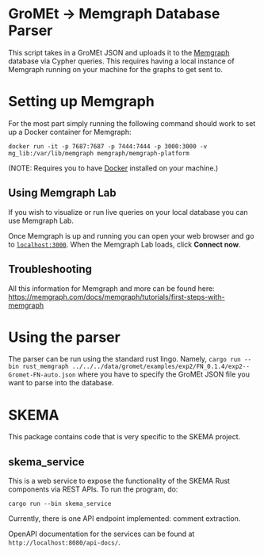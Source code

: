 ﻿# GroMEt -> Memgraph Database Parser

This script takes in a GroMEt JSON and uploads it to the 
[Memgraph](https://memgraph.com/) database via Cypher queries. This requires 
having a local instance of Memgraph running on your machine for the graphs to 
get sent to. 


# Setting up Memgraph
For the most part simply running the following command should work to set up a 
Docker container for Memgraph: 

`docker run -it -p 7687:7687 -p 7444:7444 -p 3000:3000 -v mg_lib:/var/lib/memgraph memgraph/memgraph-platform`

(NOTE: Requires you to have [Docker](https://www.docker.com/) installed on 
your machine.)

## Using Memgraph Lab
If you wish to visualize or run live queries on your local database you 
can use Memgraph Lab.

Once Memgraph is up and running you can open your web browser and go to 
[`localhost:3000`](http://localhost:3000/). When the Memgraph Lab loads, 
click **Connect now**.

## Troubleshooting
All this information for Memgraph and more can be found here: 
https://memgraph.com/docs/memgraph/tutorials/first-steps-with-memgraph 
# Using the parser
The parser can be run using the standard rust lingo. Namely, 
`cargo run --bin rust_memgraph ../../../data/gromet/examples/exp2/FN_0.1.4/exp2--Gromet-FN-auto.json` 
where you have to specify the GroMEt JSON file you want to parse into the database.  


# SKEMA

This package contains code that is very specific to the SKEMA project.

## skema_service

This is a web service to expose the functionality of the SKEMA Rust components
via REST APIs. To run the program, do:

```
cargo run --bin skema_service
```

Currently, there is one API endpoint implemented: comment extraction.

OpenAPI documentation for the services can be found at
`http://localhost:8080/api-docs/`.
